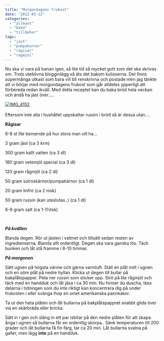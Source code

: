 ```yaml
---
title: "Morgondagens frukost"
date: "2012-05-12"
categories: 
  - "allmant"
  - "baka"
  - "tillbehor"
tags: 
  - "jast"
  - "pumpakarnor"
  - "ragisar"
  - "ragmjol"
---
```


Nu ska vi vara på banan igen, så lite tid så mycket gott som det ska skrivas om. Trots uteblivna blogginlägg så äts det bakom kulisserna. Det finns supermånga utkast som bara vill bli renskrivna och postade men jag tänkte att vi börjar med morgondagens frukost som går alldeles ypperligt att förbereda redan ikväll. Med detta receptet kan du baka bröd hela veckan och ändå ha jäst över.....

[![](images/IMG_4152-1024x682.jpg "IMG_4152")](http://import.local/wp-content/uploads/2012/04/IMG_4152.jpg)                                                                                                                   Eftersom inte alla i hushållet uppskattar russin i bröd så är dessa utan....

**Rågisar**

6-8 st lite beroende på hur stora man vill ha...

3 gram jäst (ca 3 krm)

300 gram kallt vatten (ca 3 dl)

180 gram vetemjöl special (ca 3 dl)

120 gram rågmjöl (ca 2 dl)

50 gram solroskärnor/pumpakärnor (ca 1 dl)

20 gram linfrö (ca 2 msk)

50 gram russin (kan uteslutas..) (ca 1 dl)

6-9 gram salt (ca 1-1½tsk)

 

_**På kvällen**_

Blanda degen. Rör ut jästen i vattnet och tillsätt sedan resten av ingredienserna. Blanda allt ordentligt. Degen ska vara ganska lös. Täck bunken och låt stå framme i 8-10 timmar.

_**På morgonen**_

Sätt ugnen på högsta värme och gärna varmluft. Ställ en plåt mitt i ugnen och en oöm plåt på nedre hyllan. Klicka ut degen till bullar på bakplåtspapper. Peta ner russin som sticker upp. Strö på lite rågmjöl och täck med en handduk och låt jäsa i ca 30 min. Nu hinner du duscha, läsa delarna i tidningen som du inte riktigt kan koncentrera dig på under frukosten i eller svänga ihop en smet amerikanska pannkakor.

Ta ut den heta plåten och låt bullarna på bakplåtspappret snabbt glida över via en skärbräda eller bricka.

Sätt in i gen och släng in ett par isbitar på den nedre plåten för att skapa ånga i ugnen så bullarna får en ordentlig skorpa.. Sänk temperaturen till 200 grader och låt bullarna få fin färg, tar ca 20 min. Låt bullarna svalna på galler, men lägg **inte** på en handduk.
